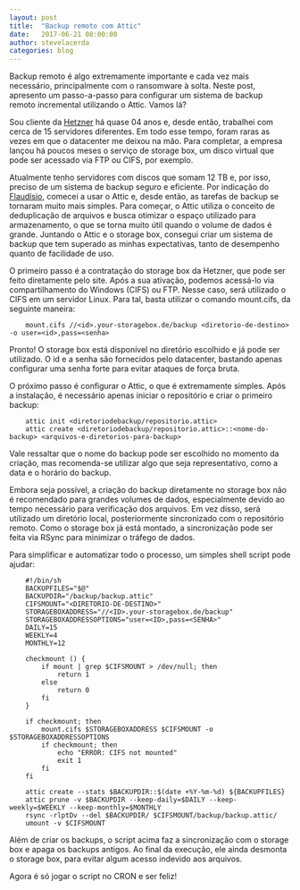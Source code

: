 ```yaml
---
layout: post
title:  "Backup remoto com Attic"
date:   2017-06-21 08:00:00
author: stevelacerda
categories: blog
---
```


Backup remoto é algo extremamente importante e cada vez mais necessário, principalmente com o ransomware à solta. Neste post, apresento um passo-a-passo para configurar um sistema de backup remoto incremental utilizando o Attic. Vamos lá?

Sou cliente da [Hetzner](http://hetzner.de) há quase 04 anos e, desde então, trabalhei com cerca de 15 servidores diferentes. Em todo esse tempo, foram raras as vezes em que o datacenter me deixou na mão. Para completar, a empresa lançou há poucos meses o serviço de storage box, um disco virtual que pode ser acessado via FTP ou CIFS, por exemplo.

Atualmente tenho servidores com discos que somam 12 TB e, por isso, preciso de um sistema de backup seguro e eficiente. Por indicação do [Flaudísio](https://github.com/flaudisio), comecei a usar o Attic e, desde então, as tarefas de backup se tornaram muito mais simples. Para começar, o Attic utiliza o conceito de deduplicação de arquivos e busca otimizar o espaço utilizado para armazenamento, o que se torna muito útil quando o volume de dados é grande. Juntando o Attic e o storage box, consegui criar um sistema de backup que tem superado as minhas expectativas, tanto de desempenho quanto de facilidade de uso.

O primeiro passo é a contratação do storage box da Hetzner, que pode ser feito diretamente pelo site. Após a sua ativação, podemos acessá-lo via compartilhamento do Windows (CIFS) ou FTP. Nesse caso, será utilizado o CIFS em um servidor Linux. Para tal, basta utilizar o comando mount.cifs, da seguinte maneira:

        mount.cifs //<id>.your-storagebox.de/backup <diretorio-de-destino> -o user=<id>,pass=<senha>

Pronto! O storage box está disponível no diretório escolhido e já pode ser utilizado. O id e a senha são fornecidos pelo datacenter, bastando apenas configurar uma senha forte para evitar ataques de força bruta.

O próximo passo é configurar o Attic, o que é extremamente simples. Após a instalação, é necessário apenas iniciar o repositório e criar o primeiro backup:

        attic init <diretoriodebackup/repositorio.attic>
        attic create <diretoriodebackup/repositorio.attic>::<nome-do-backup> <arquivos-e-diretorios-para-backup>

Vale ressaltar que o nome do backup pode ser escolhido no momento da criação, mas recomenda-se utilizar algo que seja representativo, como a data e o horário do backup.

Embora seja possível, a criação do backup diretamente no storage box não é recomendado para grandes volumes de dados, especialmente devido ao tempo necessário para verificação dos arquivos. Em vez disso, será utilizado um diretório local, posteriormente sincronizado com o repositório remoto. Como o storage box já está montado, a sincronização pode ser feita via RSync para minimizar o tráfego de dados.

Para simplificar e automatizar todo o processo, um simples shell script pode ajudar:

        #!/bin/sh
        BACKUPFILES="$@"
        BACKUPDIR="/backup/backup.attic"
        CIFSMOUNT="<DIRETORIO-DE-DESTINO>"
        STORAGEBOXADDRESS="//<ID>.your-storagebox.de/backup"
        STORAGEBOXADDRESSOPTIONS="user=<ID>,pass=<SENHA>"
        DAILY=15
        WEEKLY=4
        MONTHLY=12
        
        checkmount () {
            if mount | grep $CIFSMOUNT > /dev/null; then
                return 1
            else
                return 0
            fi
        }
        
        if checkmount; then
            mount.cifs $STORAGEBOXADDRESS $CIFSMOUNT -o $STORAGEBOXADDRESSOPTIONS
            if checkmount; then
                echo "ERROR: CIFS not mounted"
                exit 1
            fi
        fi
        
        attic create --stats $BACKUPDIR::$(date +%Y-%m-%d) ${BACKUPFILES}
        attic prune -v $BACKUPDIR --keep-daily=$DAILY --keep-weekly=$WEEKLY --keep-monthly=$MONTHLY
        rsync -rlptDv --del $BACKUPDIR/ $CIFSMOUNT/backup/backup.attic/
        umount -v $CIFSMOUNT

Além de criar os backups, o script acima faz a sincronização com o storage box e apaga os backups antigos. Ao final da execução, ele ainda desmonta o storage box, para evitar algum acesso indevido aos arquivos.

Agora é só jogar o script no CRON e ser feliz!
